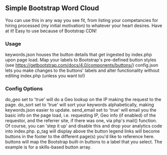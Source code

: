 ## Simple Bootstrap Word Cloud ##
You can use this in any way you see fit, from listing your competancies for hiring processed (my initial motivation) to whatever your heart desires.  Have at it!
Easy to use because of Bootstrap CDN!
### Usage ###
keywords.json houses the button details that get ingested by index.php upon page load.  Map your labels to Bootstrap's pre-defined button styles (see https://getbootstrap.com/docs/4.0/components/buttons/)
config.json lets you make changes to the buttons' labels and alter functionality without editing index.php (unless you want to!)
### Config Options ###
do_geo set to 'true' will do a Geo lookup on the IP making the request to the page.
do_sort set to 'true' will sort your keywords alphabetically, making keywords.json easier to update.
send_email set to 'true' will email you the basic info on the page load, i.e. requesting IP, Geo info (if enabled) of the requestor, and the referrer site, if there was one, via php's mail() function.  Of course, you can 'step it up' and disable this and drop your analytics code into index.php.
p_tag will display above the button legend
links will become buttons in the footer to the different page(s) you'd like to reference here.
buttons will map the Bootstrap built-in buttons to a label that you select.  The example is for a skills-based button array.
